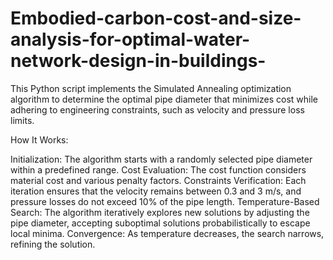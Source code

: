 # Embodied-carbon-cost-and-size-analysis-for-optimal-water-network-design-in-buildings-
This Python script implements the Simulated Annealing optimization algorithm to determine the optimal pipe diameter that minimizes cost while adhering to engineering constraints, such as velocity and pressure loss limits.

How It Works:

Initialization: The algorithm starts with a randomly selected pipe diameter within a predefined range.
Cost Evaluation: The cost function considers material cost and various penalty factors.
Constraints Verification: Each iteration ensures that the velocity remains between 0.3 and 3 m/s, and pressure losses do not exceed 10% of the pipe length.
Temperature-Based Search: The algorithm iteratively explores new solutions by adjusting the pipe diameter, accepting suboptimal solutions probabilistically to escape local minima.
Convergence: As temperature decreases, the search narrows, refining the solution.
